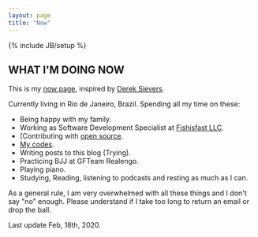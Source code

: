 ```yaml
---
layout: page
title: "Now"
---
```

{% include JB/setup %}

## WHAT I'M DOING NOW

This is my [now page][now], inspired by [Derek Sievers][derek].

Currently living in Rio de Janeiro, Brazil. Spending all my time on these:

* Being happy with my family.
* Working as Software Development Specialist at [Fishisfast LLC][working].
* [Contributing with [open source][contributions].
* [My codes][github].
* Writing posts to this blog (Trying).
* Practicing BJJ at GFTeam Realengo.
* Playing piano.
* Studying, Reading, listening to podcasts and resting as much as I can.

As a general rule, I am very overwhelmed with all these things and I don't say "no" enough. Please understand if I take too long to return an email or drop the ball.

Last update Feb, 18th, 2020.

[now]: http://nownownow.com/about
[derek]: https://sivers.org/now
[working]: https://fishisfast.com
[contributions]: https://github.com/search?p=1&q=is%3Apr+is%3Amerged+author%3Atinogomes&type=Issues
[github]: https://github.com/tinogomes
